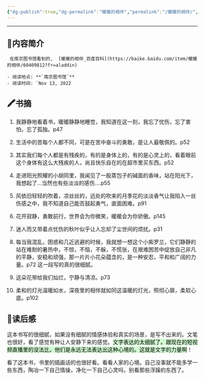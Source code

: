 ```yaml
---
{"dg-publish":true,"dg-permalink":"暖暖的相伴","permalink":"/暖暖的相伴/","noteIcon":"","created":"2022-11-13","updated":""}
---
```



---

## 📜**内容简介**

```ad-note
 在南京图书馆看到的,  [暖暖的相伴_百度百科](https://baike.baidu.com/item/暖暖的相伴/60409812?fr=aladdin)

- 阅读地点: **`南京图书馆`**
- 阅读时间: `Nov 13, 2022
```


## 🖍️书摘

1. 我静静地看着书，暖暖静静地睡觉，我知道在这一刻，我忘了忧伤，忘了害怕，忘了孤独。p47

2. 生活中的苦每个人都不同，可是在苦中奋斗的勇敢，是让人最敬佩的。p52
3. 其实我们每个人都是有残疾的，有的是身体上的，有的是心灵上的，看着眼前这个身体有这么大残疾的人，尚且快乐自在的在超市里买东西。p52
4. 走进阳光照耀的小胡同里，我闻见了一股蒸包子的碱面的香味，站在阳光下，我想起了…当然也有些淡淡的感伤….p55

5. 风依旧轻轻的吹着，凉丝丝的，远处的吹来的月季花的淡淡香气让我陷入一丝伤感之中，我不知道自己能否鼓起勇气，直面困难。p91
6. 花开寂静，勇敢前行，世界会为你微笑，暖暖会为你骄傲。p145
7. 迷人而又带着点忧伤的秋叶似乎让人忘却了尘世间的烦扰。p31

8. 每当我混乱，困惑和几近逃避的时候，我就想一想这个小紫罗兰，它们静静的站在难耐的暑热中，不惊，不恼，不躲，不慌张，在艰难困苦中绽放自己非凡的平静，安稳和顽强，那一片片小花朵蕴含的，是一种安忍，平和和广阔的力量。p72 这一段写的真的很细腻。

9. 这朵花带给我们灿烂，宁静与清凉。p73
10. 柔和的灯光温暖如水，深夜里的相伴就如同这温暖的灯光，照彻心扉，柔软心底。p102

## 🌟读后感

这本书写的很细腻，如果没有细腻的情感体验和真实的场景，是写不出来的。文笔也很好，看了感觉有种让人安静下来的感觉。<mark style="background: #BBFABBA6;">文字表达的太细腻了。跟现在的短视频直播里的没法比，他们是永远无法表达出这种心境的。这就是文字的力量啊</mark>！

看了这本书，书里的插画话的也很好看。看看人家的心境。自己没事就不能多学一些东西，陶冶一下自己情操，净化一下自己心灵吗，别看那些浮躁的东西了。

